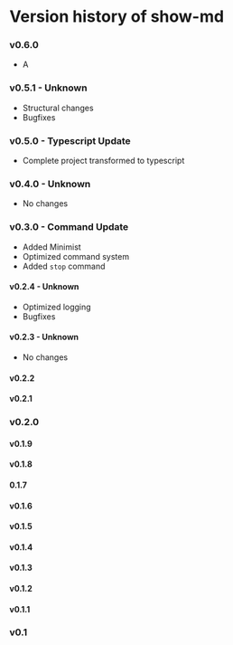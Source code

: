 # Version history of show-md

### v0.6.0
-   A

### v0.5.1 - Unknown
-   Structural changes
-   Bugfixes

### v0.5.0 - Typescript Update
-   Complete project transformed to typescript

### v0.4.0 - Unknown
-   No changes

### v0.3.0 - Command Update
-   Added Minimist
-   Optimized command system
-   Added `stop` command

#### v0.2.4 - Unknown
-   Optimized logging
-   Bugfixes

#### v0.2.3 - Unknown
-   No changes

#### v0.2.2

#### v0.2.1

### v0.2.0

#### v0.1.9

#### v0.1.8

#### 0.1.7

#### v0.1.6

#### v0.1.5

#### v0.1.4

#### v0.1.3

#### v0.1.2

#### v0.1.1

### v0.1
